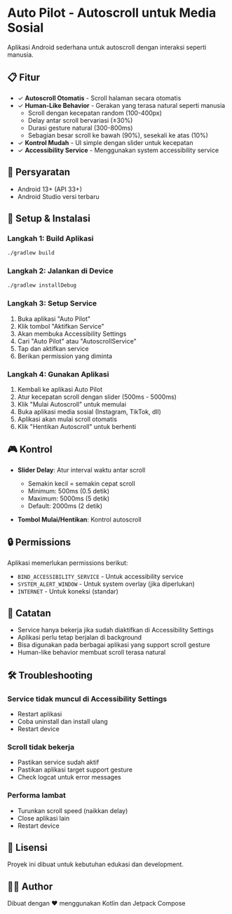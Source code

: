 # Auto Pilot - Autoscroll untuk Media Sosial

Aplikasi Android sederhana untuk autoscroll dengan interaksi seperti manusia.

## 📋 Fitur

- ✓ **Autoscroll Otomatis** - Scroll halaman secara otomatis
- ✓ **Human-Like Behavior** - Gerakan yang terasa natural seperti manusia
  - Scroll dengan kecepatan random (100-400px)
  - Delay antar scroll bervariasi (±30%)
  - Durasi gesture natural (300-800ms)
  - Sebagian besar scroll ke bawah (90%), sesekali ke atas (10%)
- ✓ **Kontrol Mudah** - UI simple dengan slider untuk kecepatan
- ✓ **Accessibility Service** - Menggunakan system accessibility service

## 🔧 Persyaratan

- Android 13+ (API 33+)
- Android Studio versi terbaru

## 📱 Setup & Instalasi

### Langkah 1: Build Aplikasi
```bash
./gradlew build
```

### Langkah 2: Jalankan di Device
```bash
./gradlew installDebug
```

### Langkah 3: Setup Service
1. Buka aplikasi "Auto Pilot"
2. Klik tombol "Aktifkan Service"
3. Akan membuka Accessibility Settings
4. Cari "Auto Pilot" atau "AutoscrollService"
5. Tap dan aktifkan service
6. Berikan permission yang diminta

### Langkah 4: Gunakan Aplikasi
1. Kembali ke aplikasi Auto Pilot
2. Atur kecepatan scroll dengan slider (500ms - 5000ms)
3. Klik "Mulai Autoscroll" untuk memulai
4. Buka aplikasi media sosial (Instagram, TikTok, dll)
5. Aplikasi akan mulai scroll otomatis
6. Klik "Hentikan Autoscroll" untuk berhenti

## 🎮 Kontrol

- **Slider Delay**: Atur interval waktu antar scroll
  - Semakin kecil = semakin cepat scroll
  - Minimum: 500ms (0.5 detik)
  - Maximum: 5000ms (5 detik)
  - Default: 2000ms (2 detik)

- **Tombol Mulai/Hentikan**: Kontrol autoscroll

## 🔒 Permissions

Aplikasi memerlukan permissions berikut:
- `BIND_ACCESSIBILITY_SERVICE` - Untuk accessibility service
- `SYSTEM_ALERT_WINDOW` - Untuk system overlay (jika diperlukan)
- `INTERNET` - Untuk koneksi (standar)

## 📝 Catatan

- Service hanya bekerja jika sudah diaktifkan di Accessibility Settings
- Aplikasi perlu tetap berjalan di background
- Bisa digunakan pada berbagai aplikasi yang support scroll gesture
- Human-like behavior membuat scroll terasa natural

## 🛠️ Troubleshooting

### Service tidak muncul di Accessibility Settings
- Restart aplikasi
- Coba uninstall dan install ulang
- Restart device

### Scroll tidak bekerja
- Pastikan service sudah aktif
- Pastikan aplikasi target support gesture
- Check logcat untuk error messages

### Performa lambat
- Turunkan scroll speed (naikkan delay)
- Close aplikasi lain
- Restart device

## 📄 Lisensi

Proyek ini dibuat untuk kebutuhan edukasi dan development.

## 👨‍💻 Author

Dibuat dengan ❤️ menggunakan Kotlin dan Jetpack Compose
